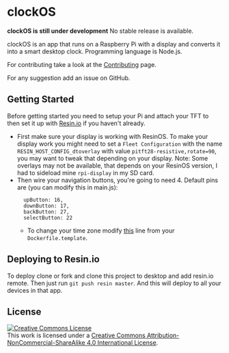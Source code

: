 # clockOS
**clockOS is still under development** No stable release is available.

clockOS is an app that runs on a Raspberry Pi with a display and converts it into a smart desktop clock.
Programming language is Node.js.

For contributing take a look at the <a href="https://github.com/iGerli/clockOS/wiki">Contributing</a> page.

For any suggestion add an issue on GitHub.

## Getting Started
Before getting started you need to setup your Pi and attach your TFT to then set it up with [Resin.io](http://resin.io) if you haven't already.
- First make sure your display is working with ResinOS. To make your display work you might need to set a `Fleet Configuration` with the name `RESIN_HOST_CONFIG_dtoverlay` with value `pitft28-resistive,rotate=90`, you may want to tweak that depending on your display. Note: Some overlays may not be available, that depends on your ResinOS version, I had to sideload mine `rpi-display` in my SD card.
- Then wire your navigation buttons, you're going to need 4.
  Default pins are (you can modify this in main.js):
  ```
    upButton: 16,
    downButton: 17,
    backButton: 27,
    selectButton: 22
  ```
  - To change your time zone modify [this](https://github.com/iGerli/clockOS/blob/master/Dockerfile.template#L64) line from your `Dockerfile.template`.

## Deploying to Resin.io
To deploy clone or fork and clone this project to desktop and add resin.io remote.
Then just run `git push resin master`. And this will deploy to all your devices in that app.

## License
<a rel="license" href="http://creativecommons.org/licenses/by-nc-sa/4.0/"><img alt="Creative Commons License" style="border-width:0" src="https://i.creativecommons.org/l/by-nc-sa/4.0/88x31.png" /></a><br />This work is licensed under a <a rel="license" href="http://creativecommons.org/licenses/by-nc-sa/4.0/">Creative Commons Attribution-NonCommercial-ShareAlike 4.0 International License</a>.
